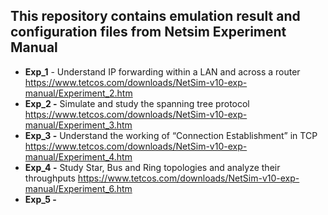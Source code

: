 ## This repository contains emulation result and configuration files from Netsim Experiment Manual

* __Exp_1__ - Understand IP forwarding within a LAN and across a router https://www.tetcos.com/downloads/NetSim-v10-exp-manual/Experiment_2.htm
* __Exp_2  -__ Simulate and study the spanning tree protocol https://www.tetcos.com/downloads/NetSim-v10-exp-manual/Experiment_3.htm
* __Exp_3 -__ Understand the working of “Connection Establishment” in TCP https://www.tetcos.com/downloads/NetSim-v10-exp-manual/Experiment_4.htm
* __Exp_4 -__ Study Star, Bus and Ring topologies and analyze their throughputs https://www.tetcos.com/downloads/NetSim-v10-exp-manual/Experiment_6.htm
* __Exp_5 -__ 
